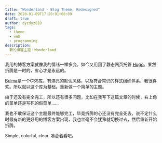 ```yaml
---
title: "Wonderland - Blog Theme, Redesigned"
date: 2020-01-09T17:20:01+08:00
draft: true
author: dyzdyz010
tags:
  - theme
  - web
  - programming
description:
  新的博客主题：Wonderland
---
```


我用的博客方案就像我的情绪一样多变，如今又用回了静态网页托管 [Hugo](https://gohugo.io)。果然折腾是一时的，省心才是永远的。

[Bulma](https://bulma.io)是一个CSS库，有漂亮的默认风格，以及符合常识的样式组织体系，我很喜欢。所以就以这个库为基础，重新做一个简单的主题。

由于还没有完全完工，所以还有很多问题，比如在我写下这篇文章的时候，右上角的菜单还是写死的假菜单……

我也不敢保证这个主题最终能够完工，毕竟折腾的心还没有完全死去，说不定什么时候有新的更好用的博客方案出现，我也丝毫不会犹豫就切换过去，然后重新开始折腾。

Simple, colorful, clear. 凑合着看吧。